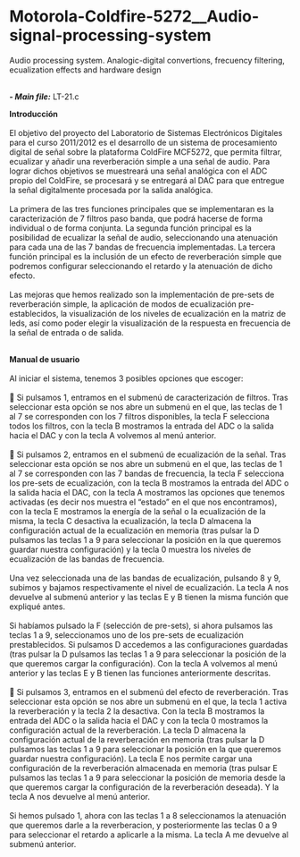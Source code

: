 # Motorola-Coldfire-5272__Audio-signal-processing-system
Audio processing system. Analogic-digital convertions, frecuency filtering, ecualization effects and hardware design<br><br>

<b><i>- Main file:</i></b> LT-21.c

<b>Introducción</b><br><br>
El objetivo del proyecto del Laboratorio de Sistemas Electrónicos Digitales para el curso 2011/2012 es el desarrollo de un sistema de procesamiento digital de señal sobre la plataforma ColdFire MCF5272, que permita filtrar, ecualizar y añadir una reverberación simple a una señal de audio. Para lograr dichos objetivos se muestreará una señal analógica con el ADC propio del ColdFire, se procesará y se entregará al DAC para que entregue la señal digitalmente procesada por la salida analógica.<br><br>
La primera de las tres funciones principales que se implementaran es la caracterización de 7 filtros paso banda, que podrá hacerse de forma individual o de forma conjunta. La segunda función principal es la posibilidad de ecualizar la señal de audio, seleccionando una atenuación para cada una de las 7 bandas de frecuencia implementadas. La tercera función principal es la inclusión de un efecto de reverberación simple que podremos configurar seleccionando el retardo y la atenuación de dicho efecto.<br><br>
Las mejoras que hemos realizado son la implementación de pre-sets de reverberación simple, la aplicación de modos de ecualización pre-establecidos, la visualización de los niveles de ecualización en la matriz de leds, así como poder elegir la visualización de la respuesta en frecuencia de la señal de entrada o de salida.<br><br>

<b>Manual de usuario</b><br><br>
Al iniciar el sistema, tenemos 3 posibles opciones que escoger:<br><br>
 Si pulsamos 1, entramos en el submenú de caracterización de filtros. Tras seleccionar esta opción se nos abre un submenú en el que, las teclas de 1 al 7 se corresponden con los 7 filtros disponibles, la tecla F selecciona todos los filtros, con la tecla B mostramos la entrada del ADC o la salida hacia el DAC y con la tecla A volvemos al menú anterior.<br><br>
 Si pulsamos 2, entramos en el submenú de ecualización de la señal. Tras seleccionar esta opción se nos abre un submenú en el que, las teclas de 1 al 7 se corresponden con las 7 bandas de frecuencia, la tecla F selecciona los pre-sets de ecualización, con la tecla B mostramos la entrada del ADC o la salida hacia el DAC, con la tecla A mostramos las opciones que tenemos activadas (es decir nos muestra el “estado” en el que nos encontramos), con la tecla E mostramos la energía de la señal o la ecualización de la misma, la tecla C desactiva la ecualización, la tecla D almacena la configuración actual de la ecualización en memoria (tras pulsar la D pulsamos las teclas 1 a 9 para seleccionar la posición en la que queremos guardar nuestra configuración) y la tecla 0 muestra los niveles de ecualización de las bandas de frecuencia.<br><br>
Una vez seleccionada una de las bandas de ecualización, pulsando 8 y 9, subimos y bajamos respectivamente el nivel de ecualización. La tecla A nos devuelve al submenú anterior y las teclas E y B tienen la misma función que expliqué antes.<br><br>
Si habíamos pulsado la F (selección de pre-sets), si ahora pulsamos las teclas 1 a 9, seleccionamos uno de los pre-sets de ecualización prestablecidos. Si pulsamos D accedemos a las configuraciones guardadas (tras pulsar la D pulsamos las teclas 1 a 9 para seleccionar la posición de la que queremos cargar la configuración). Con la tecla A volvemos al menú anterior y las teclas E y B tienen las funciones anteriormente descritas.<br><br>
 Si pulsamos 3, entramos en el submenú del efecto de reverberación. Tras seleccionar esta opción se nos abre un submenú en el que, la tecla 1 activa la reverberación y la tecla 2 la desactiva. Con la tecla B mostramos la entrada del ADC o la salida hacia el DAC y con la tecla 0 mostramos la configuración actual de la reverberación. La tecla D almacena la configuración actual de la reverberación en memoria (tras pulsar la D pulsamos las teclas 1 a 9 para seleccionar la posición en la que queremos guardar nuestra configuración). La tecla E nos permite cargar una configuración de la reverberación almacenada en memoria (tras pulsar E pulsamos las teclas 1 a 9 para seleccionar la posición de memoria desde la que queremos cargar la configuración de la reverberación deseada). Y la tecla A nos devuelve al menú anterior.<br><br>
Si hemos pulsado 1, ahora con las teclas 1 a 8 seleccionamos la atenuación que queremos darle a la reverberacion, y posteriormente las teclas 0 a 9 para seleccionar el retardo a aplicarle a la misma. La tecla A me devuelve al submenú anterior.
